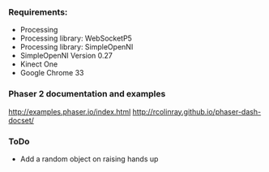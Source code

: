 ### Requirements:
* Processing
* Processing library: WebSocketP5
* Processing library: SimpleOpenNI
* SimpleOpenNI Version 0.27
* Kinect One
* Google Chrome 33

### Phaser 2 documentation and examples
http://examples.phaser.io/index.html
http://rcolinray.github.io/phaser-dash-docset/

### ToDo
* Add a random object on raising hands up
